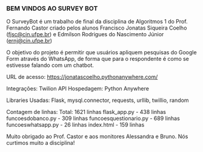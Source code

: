 ### BEM VINDOS AO SURVEY BOT ### 

O SurveyBot é um trabalho de final da disciplina de Algoritmos 1 do Prof. Fernando Castor criado pelos alunos Francisco Jonatas Siqueira Coelho (fjsc@cin.ufpe.br) e 
Edmilson Rodrigues do Nascimento Júnior (ernj@cin.ufpe.br) 

O objetivo do projeto é permitir que usuários apliquem pesquisas do Google Form através do WhatsApp, de forma que para o respondente é como se estivesse falando com um chatbot.

URL de acesso: https://jonatascoelho.pythonanywhere.com/ 

Integrações: Twilion API
Hospedagem: Python Anywhere

Libraries Usadas: Flask, mysql.connector, requests, urllib, twillio, random

Contagem de linhas: Total: 1621 linhas
  flask_app.py - 438 linhas
  funcoesdobanco.py - 309 linhas
  funcoesquestionario.py - 689 linhas
  funcoeswhatsapp.py - 26 linhas
  index.html - 159 linhas
  
  Muito obrigado ao Prof. Castor e aos monitores Alessandra e Bruno. Nós curtimos muito a disciplina!
